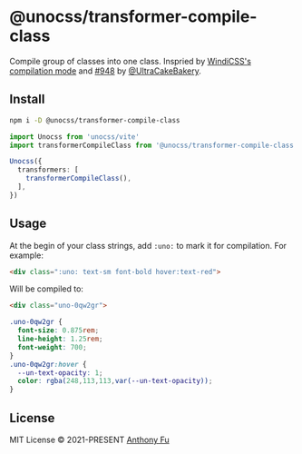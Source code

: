 # @unocss/transformer-compile-class

<!-- @unocss-ignore -->

Compile group of classes into one class. Inspried by [WindiCSS's compilation mode](https://windicss.org/posts/modes.html#compilation-mode) and [#948](https://github.com/unocss/unocss/issues/948) by [@UltraCakeBakery](https://github.com/UltraCakeBakery).

## Install

```bash
npm i -D @unocss/transformer-compile-class
```

```ts
import Unocss from 'unocss/vite'
import transformerCompileClass from '@unocss/transformer-compile-class'

Unocss({
  transformers: [
    transformerCompileClass(),
  ],
})
```

## Usage

At the begin of your class strings, add `:uno:` to mark it for compilation. For example:

```html
<div class=":uno: text-sm font-bold hover:text-red">
```

Will be compiled to:

```html
<div class="uno-0qw2gr">
```

```css
.uno-0qw2gr {
  font-size: 0.875rem;
  line-height: 1.25rem;
  font-weight: 700;
}
.uno-0qw2gr:hover {
  --un-text-opacity: 1;
  color: rgba(248,113,113,var(--un-text-opacity));
}
```

## License

MIT License &copy; 2021-PRESENT [Anthony Fu](https://github.com/antfu)
